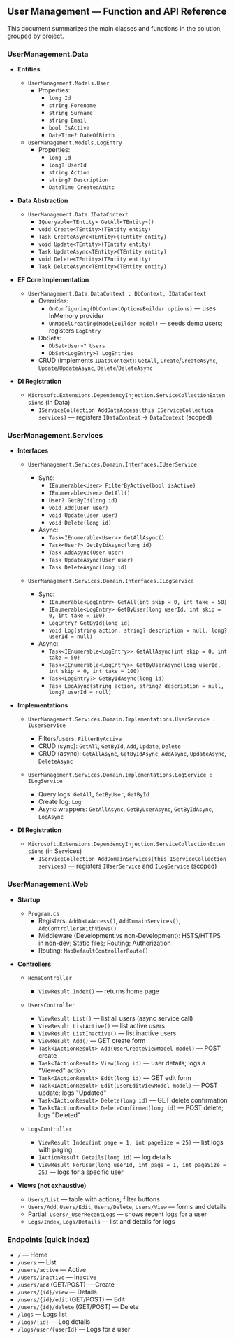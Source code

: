 ## User Management — Function and API Reference

This document summarizes the main classes and functions in the solution, grouped by project.

### UserManagement.Data

- **Entities**

  - `UserManagement.Models.User`
    - Properties:
      - `long Id`
      - `string Forename`
      - `string Surname`
      - `string Email`
      - `bool IsActive`
      - `DateTime? DateOfBirth`
  - `UserManagement.Models.LogEntry`
    - Properties:
      - `long Id`
      - `long? UserId`
      - `string Action`
      - `string? Description`
      - `DateTime CreatedAtUtc`

- **Data Abstraction**

  - `UserManagement.Data.IDataContext`
    - `IQueryable<TEntity> GetAll<TEntity>()`
    - `void Create<TEntity>(TEntity entity)`
    - `Task CreateAsync<TEntity>(TEntity entity)`
    - `void Update<TEntity>(TEntity entity)`
    - `Task UpdateAsync<TEntity>(TEntity entity)`
    - `void Delete<TEntity>(TEntity entity)`
    - `Task DeleteAsync<TEntity>(TEntity entity)`

- **EF Core Implementation**

  - `UserManagement.Data.DataContext : DbContext, IDataContext`
    - Overrides:
      - `OnConfiguring(DbContextOptionsBuilder options)` — uses InMemory provider
      - `OnModelCreating(ModelBuilder model)` — seeds demo users; registers `LogEntry`
    - DbSets:
      - `DbSet<User>? Users`
      - `DbSet<LogEntry>? LogEntries`
    - CRUD (implements `IDataContext`): `GetAll`, `Create`/`CreateAsync`, `Update`/`UpdateAsync`, `Delete`/`DeleteAsync`

- **DI Registration**
  - `Microsoft.Extensions.DependencyInjection.ServiceCollectionExtensions` (in Data)
    - `IServiceCollection AddDataAccess(this IServiceCollection services)` — registers `IDataContext` -> `DataContext` (scoped)

### UserManagement.Services

- **Interfaces**

  - `UserManagement.Services.Domain.Interfaces.IUserService`

    - Sync:
      - `IEnumerable<User> FilterByActive(bool isActive)`
      - `IEnumerable<User> GetAll()`
      - `User? GetById(long id)`
      - `void Add(User user)`
      - `void Update(User user)`
      - `void Delete(long id)`
    - Async:
      - `Task<IEnumerable<User>> GetAllAsync()`
      - `Task<User?> GetByIdAsync(long id)`
      - `Task AddAsync(User user)`
      - `Task UpdateAsync(User user)`
      - `Task DeleteAsync(long id)`

  - `UserManagement.Services.Domain.Interfaces.ILogService`
    - Sync:
      - `IEnumerable<LogEntry> GetAll(int skip = 0, int take = 50)`
      - `IEnumerable<LogEntry> GetByUser(long userId, int skip = 0, int take = 100)`
      - `LogEntry? GetById(long id)`
      - `void Log(string action, string? description = null, long? userId = null)`
    - Async:
      - `Task<IEnumerable<LogEntry>> GetAllAsync(int skip = 0, int take = 50)`
      - `Task<IEnumerable<LogEntry>> GetByUserAsync(long userId, int skip = 0, int take = 100)`
      - `Task<LogEntry?> GetByIdAsync(long id)`
      - `Task LogAsync(string action, string? description = null, long? userId = null)`

- **Implementations**

  - `UserManagement.Services.Domain.Implementations.UserService : IUserService`

    - Filters/users: `FilterByActive`
    - CRUD (sync): `GetAll`, `GetById`, `Add`, `Update`, `Delete`
    - CRUD (async): `GetAllAsync`, `GetByIdAsync`, `AddAsync`, `UpdateAsync`, `DeleteAsync`

  - `UserManagement.Services.Domain.Implementations.LogService : ILogService`
    - Query logs: `GetAll`, `GetByUser`, `GetById`
    - Create log: `Log`
    - Async wrappers: `GetAllAsync`, `GetByUserAsync`, `GetByIdAsync`, `LogAsync`

- **DI Registration**
  - `Microsoft.Extensions.DependencyInjection.ServiceCollectionExtensions` (in Services)
    - `IServiceCollection AddDomainServices(this IServiceCollection services)` — registers `IUserService` and `ILogService` (scoped)

### UserManagement.Web

- **Startup**

  - `Program.cs`
    - Registers: `AddDataAccess()`, `AddDomainServices()`, `AddControllersWithViews()`
    - Middleware (Development vs non-Development): HSTS/HTTPS in non-dev; Static files; Routing; Authorization
    - Routing: `MapDefaultControllerRoute()`

- **Controllers**

  - `HomeController`

    - `ViewResult Index()` — returns home page

  - `UsersController`

    - `ViewResult List()` — list all users (async service call)
    - `ViewResult ListActive()` — list active users
    - `ViewResult ListInactive()` — list inactive users
    - `ViewResult Add()` — GET create form
    - `Task<IActionResult> Add(UserCreateViewModel model)` — POST create
    - `Task<IActionResult> View(long id)` — user details; logs a "Viewed" action
    - `Task<IActionResult> Edit(long id)` — GET edit form
    - `Task<IActionResult> Edit(UserEditViewModel model)` — POST update; logs "Updated"
    - `Task<IActionResult> Delete(long id)` — GET delete confirmation
    - `Task<IActionResult> DeleteConfirmed(long id)` — POST delete; logs "Deleted"

  - `LogsController`
    - `ViewResult Index(int page = 1, int pageSize = 25)` — list logs with paging
    - `IActionResult Details(long id)` — log details
    - `ViewResult ForUser(long userId, int page = 1, int pageSize = 25)` — logs for a specific user

- **Views (not exhaustive)**
  - `Users/List` — table with actions; filter buttons
  - `Users/Add`, `Users/Edit`, `Users/Delete`, `Users/View` — forms and details
  - Partial: `Users/_UserRecentLogs` — shows recent logs for a user
  - `Logs/Index`, `Logs/Details` — list and details for logs

### Endpoints (quick index)

- `/` — Home
- `/users` — List
- `/users/active` — Active
- `/users/inactive` — Inactive
- `/users/add` (GET/POST) — Create
- `/users/{id}/view` — Details
- `/users/{id}/edit` (GET/POST) — Edit
- `/users/{id}/delete` (GET/POST) — Delete
- `/logs` — Logs list
- `/logs/{id}` — Log details
- `/logs/user/{userId}` — Logs for a user
